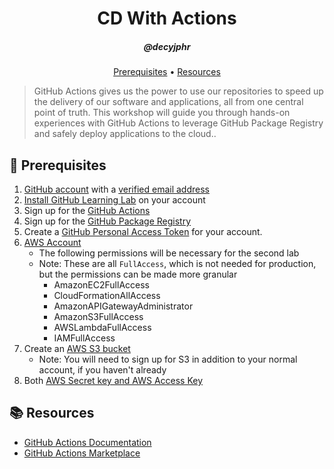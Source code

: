 <h1 align="center">CD With Actions</h1>
<h5 align="center">@decyjphr</h3>

<p align="center">
  <a href="#mega-prerequisites">Prerequisites</a> •  
  <a href="#books-resources">Resources</a>
</p>

> GitHub Actions gives us the power to use our repositories to speed up the delivery of our software and applications, all from one central point of truth. This workshop will guide you through hands-on experiences with GitHub Actions to leverage GitHub Package Registry and safely deploy applications to the cloud..

## :mega: Prerequisites
1. [GitHub account](https://github.com/join) with a [verified email address](https://help.github.com/en/articles/verifying-your-email-address)
1. [Install GitHub Learning Lab](https://lab.github.com/docs/install) on your account
1. Sign up for the [GitHub Actions](https://github.com/features/actions/signup/?account=)
1. Sign up for the [GitHub Package Registry](https://github.com/features/package-registry)
1. Create a [GitHub Personal Access Token](https://help.github.com/en/github/authenticating-to-github/creating-a-personal-access-token-for-the-command-line) for your account.
1. [AWS Account](https://portal.aws.amazon.com/billing/signup?p=s3&cp=bn&ad=p#/start) 
    - The following permissions will be necessary for the second lab
    - Note: These are all `FullAccess`, which is not needed for production, but the permissions can be made more granular
      - AmazonEC2FullAccess
      - CloudFormationAllAccess
      - AmazonAPIGatewayAdministrator
      - AmazonS3FullAccess
      - AWSLambdaFullAccess
      - IAMFullAccess
1. Create an [AWS S3 bucket](https://aws.amazon.com/s3/getting-started/?nc=sn&loc=5)
    - Note: You will need to sign up for S3 in addition to your normal account, if you haven't already
1. Both [AWS Secret key and AWS Access Key](https://docs.aws.amazon.com/general/latest/gr/aws-sec-cred-types.html#access-keys-and-secret-access-keys)

## :books: Resources
- [GitHub Actions Documentation](https://help.github.com/en/actions)
- [GitHub Actions Marketplace](https://github.com/marketplace?type=actions)
